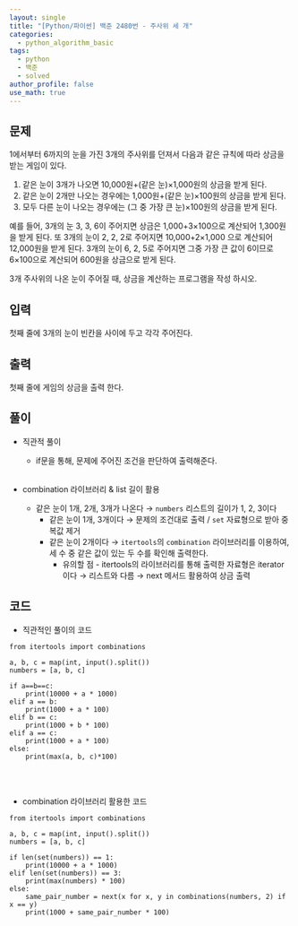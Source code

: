 ```yaml
---
layout: single
title: "[Python/파이썬] 백준 2480번 - 주사위 세 개"
categories:
  - python_algorithm_basic
tags:
  - python
  - 백준
  - solved
author_profile: false
use_math: true
---
```

## 문제
1에서부터 6까지의 눈을 가진 3개의 주사위를 던져서 다음과 같은 규칙에 따라 상금을 받는 게임이 있다.

1. 같은 눈이 3개가 나오면 10,000원+(같은 눈)×1,000원의 상금을 받게 된다.
2. 같은 눈이 2개만 나오는 경우에는 1,000원+(같은 눈)×100원의 상금을 받게 된다.
3. 모두 다른 눈이 나오는 경우에는 (그 중 가장 큰 눈)×100원의 상금을 받게 된다.

예를 들어, 3개의 눈 3, 3, 6이 주어지면 상금은 1,000+3×100으로 계산되어 1,300원을 받게 된다. 또 3개의 눈이 2, 2, 2로 주어지면 10,000+2×1,000 으로 계산되어 12,000원을 받게 된다. 3개의 눈이 6, 2, 5로 주어지면 그중 가장 큰 값이 6이므로 6×100으로 계산되어 600원을 상금으로 받게 된다.

3개 주사위의 나온 눈이 주어질 때, 상금을 계산하는 프로그램을 작성 하시오.

## 입력
첫째 줄에 3개의 눈이 빈칸을 사이에 두고 각각 주어진다.

## 출력
첫째 줄에 게임의 상금을 출력 한다.

## 풀이
- 직관적 풀이
	- if문을 통해, 문제에 주어진 조건을 판단하여 출력해준다.<br><br>

- combination 라이브러리 & list 길이 활용
	- 같은 눈이 1개, 2개, 3개가 나온다 → `numbers` 리스트의 길이가 1, 2, 3이다
		- 같은 눈이 1개, 3개이다 → 문제의 조건대로 출력 / `set` 자료형으로 받아 중복값 제거
		- 같은 눈이 2개이다 → `itertools`의 `combination` 라이브러리를 이용하여, 세 수 중 같은 값이 있는 두 수를 확인해 출력한다.
			- 유의할 점 - itertools의 라이브러리를 통해 출력한 자료형은 iterator이다 → 리스트와 다름 → next 메서드 활용하여 상금 출력

## 코드
- 직관적인 풀이의 코드

```
from itertools import combinations

a, b, c = map(int, input().split())
numbers = [a, b, c]

if a==b==c:
    print(10000 + a * 1000)
elif a == b:
    print(1000 + a * 100)
elif b == c:
    print(1000 + b * 100)
elif a == c:
    print(1000 + a * 100)
else:
    print(max(a, b, c)*100)
```

<br><br>

- combination 라이브러리 활용한 코드

```
from itertools import combinations

a, b, c = map(int, input().split())
numbers = [a, b, c]

if len(set(numbers)) == 1:
    print(10000 + a * 1000)
elif len(set(numbers)) == 3:
    print(max(numbers) * 100)
else:
    same_pair_number = next(x for x, y in combinations(numbers, 2) if x == y)
    print(1000 + same_pair_number * 100)
```


